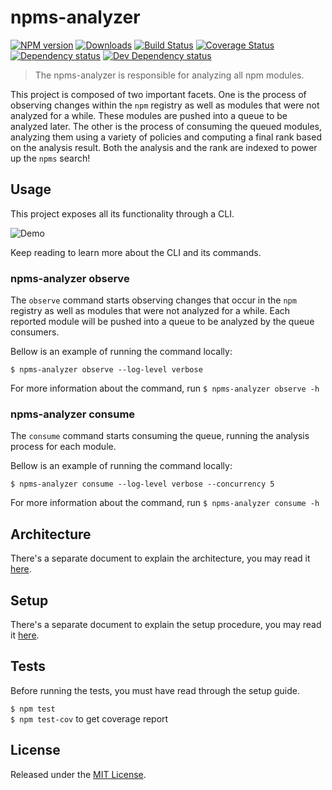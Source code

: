 # npms-analyzer

[![NPM version][npm-image]][npm-url] [![Downloads][downloads-image]][npm-url] [![Build Status][travis-image]][travis-url] [![Coverage Status][coveralls-image]][coveralls-url] [![Dependency status][david-dm-image]][david-dm-url] [![Dev Dependency status][david-dm-dev-image]][david-dm-dev-url]

[npm-url]:https://npmjs.org/package/npms-analyzer
[downloads-image]:http://img.shields.io/npm/dm/npms-analyzer.svg
[npm-image]:http://img.shields.io/npm/v/npms-analyzer.svg
[travis-url]:https://travis-ci.org/npms-io/npms-analyzer
[travis-image]:http://img.shields.io/travis/npms-io/npms-analyzer.svg
[coveralls-url]:https://coveralls.io/r/npms-io/npms-analyzer
[coveralls-image]:https://img.shields.io/coveralls/npms-io/npms-analyzer.svg
[david-dm-url]:https://david-dm.org/npms-io/npms-analyzer
[david-dm-image]:https://img.shields.io/david/npms-io/npms-analyzer.svg
[david-dm-dev-url]:https://david-dm.org/npms-io/npms-analyzer#info=devDependencies
[david-dm-dev-image]:https://img.shields.io/david/dev/npms-io/npms-analyzer.svg

> The npms-analyzer is responsible for analyzing all npm modules.

This project is composed of two important facets. One is the process of observing changes within the `npm` registry as well as modules that were not analyzed for a while. These modules are pushed into a queue to be analyzed later. The other is the process of consuming the queued modules, analyzing them using a variety of policies and computing a final rank based on the analysis result. Both the analysis and the rank are indexed to power up the `npms` search!


## Usage

This project exposes all its functionality through a CLI.

![Demo](https://i.imgur.com/nz9CzVR.gif)

Keep reading to learn more about the CLI and its commands.

### npms-analyzer observe

The `observe` command starts observing changes that occur in the `npm` registry as well as modules that were not analyzed for a while. Each reported module will be pushed into a queue to be analyzed by the queue consumers.

Bellow is an example of running the command locally:

`$ npms-analyzer observe --log-level verbose`

For more information about the command, run `$ npms-analyzer observe -h`

### npms-analyzer consume

The `consume` command starts consuming the queue, running the analysis process for each module.

Bellow is an example of running the command locally:

`$ npms-analyzer consume --log-level verbose --concurrency 5`

For more information about the command, run `$ npms-analyzer consume -h`


## Architecture

There's a separate document to explain the architecture, you may read it [here](./docs/architecture.md).


## Setup

There's a separate document to explain the setup procedure, you may read it [here](./docs/setup.md).


## Tests

Before running the tests, you must have read through the setup guide.

`$ npm test`   
`$ npm test-cov` to get coverage report


## License

Released under the [MIT License](http://www.opensource.org/licenses/mit-license.php).
